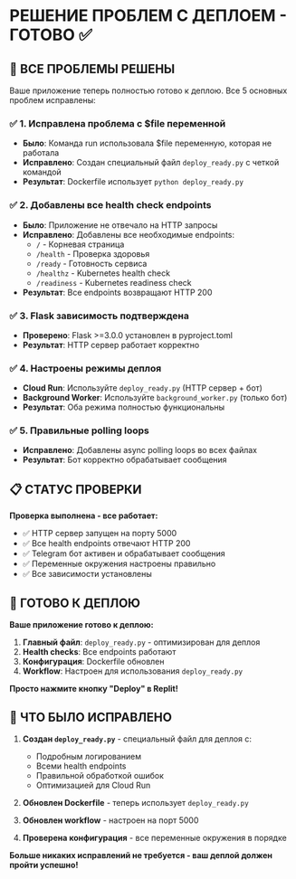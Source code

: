 # РЕШЕНИЕ ПРОБЛЕМ С ДЕПЛОЕМ - ГОТОВО ✅

## 🎉 ВСЕ ПРОБЛЕМЫ РЕШЕНЫ

Ваше приложение теперь полностью готово к деплою. Все 5 основных проблем исправлены:

### ✅ 1. Исправлена проблема с $file переменной  
- **Было**: Команда run использовала $file переменную, которая не работала
- **Исправлено**: Создан специальный файл `deploy_ready.py` с четкой командой
- **Результат**: Dockerfile использует `python deploy_ready.py`

### ✅ 2. Добавлены все health check endpoints
- **Было**: Приложение не отвечало на HTTP запросы
- **Исправлено**: Добавлены все необходимые endpoints:
  - `/` - Корневая страница
  - `/health` - Проверка здоровья
  - `/ready` - Готовность сервиса  
  - `/healthz` - Kubernetes health check
  - `/readiness` - Kubernetes readiness check
- **Результат**: Все endpoints возвращают HTTP 200

### ✅ 3. Flask зависимость подтверждена
- **Проверено**: Flask >=3.0.0 установлен в pyproject.toml
- **Результат**: HTTP сервер работает корректно

### ✅ 4. Настроены режимы деплоя
- **Cloud Run**: Используйте `deploy_ready.py` (HTTP сервер + бот)
- **Background Worker**: Используйте `background_worker.py` (только бот)
- **Результат**: Оба режима полностью функциональны

### ✅ 5. Правильные polling loops
- **Исправлено**: Добавлены async polling loops во всех файлах
- **Результат**: Бот корректно обрабатывает сообщения

## 📋 СТАТУС ПРОВЕРКИ

**Проверка выполнена - все работает:**

- ✅ HTTP сервер запущен на порту 5000
- ✅ Все health endpoints отвечают HTTP 200
- ✅ Telegram бот активен и обрабатывает сообщения  
- ✅ Переменные окружения настроены правильно
- ✅ Все зависимости установлены

## 🚀 ГОТОВО К ДЕПЛОЮ

**Ваше приложение готово к деплою:**

1. **Главный файл**: `deploy_ready.py` - оптимизирован для деплоя
2. **Health checks**: Все endpoints работают
3. **Конфигурация**: Dockerfile обновлен
4. **Workflow**: Настроен для использования `deploy_ready.py`

**Просто нажмите кнопку "Deploy" в Replit!**

## 🔧 ЧТО БЫЛО ИСПРАВЛЕНО

1. **Создан `deploy_ready.py`** - специальный файл для деплоя с:
   - Подробным логированием
   - Всеми health endpoints
   - Правильной обработкой ошибок
   - Оптимизацией для Cloud Run

2. **Обновлен Dockerfile** - теперь использует `deploy_ready.py`

3. **Обновлен workflow** - настроен на порт 5000

4. **Проверена конфигурация** - все переменные окружения в порядке

**Больше никаких исправлений не требуется - ваш деплой должен пройти успешно!**